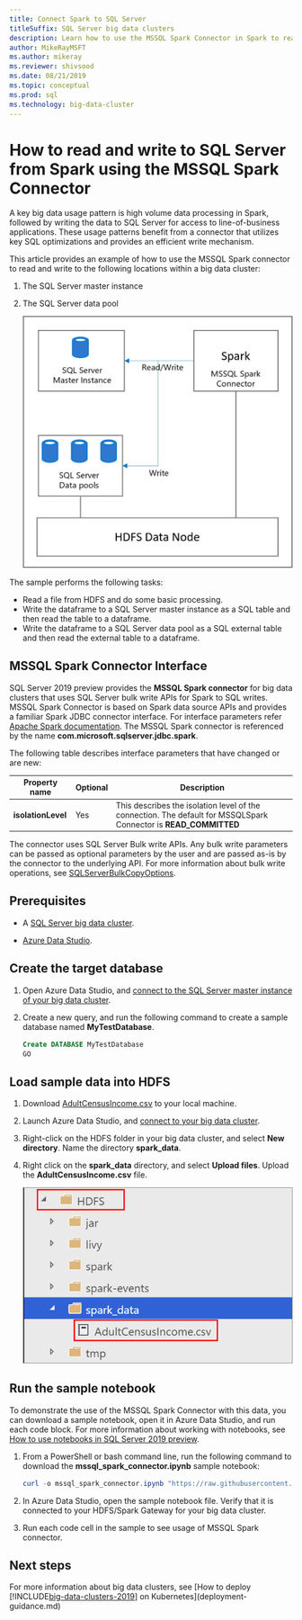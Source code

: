 ```yaml
---
title: Connect Spark to SQL Server
titleSuffix: SQL Server big data clusters
description: Learn how to use the MSSQL Spark Connector in Spark to read and write to SQL Server.
author: MikeRayMSFT
ms.author: mikeray
ms.reviewer: shivsood
ms.date: 08/21/2019
ms.topic: conceptual
ms.prod: sql
ms.technology: big-data-cluster
---
```


# How to read and write to SQL Server from Spark using the MSSQL Spark Connector

A key big data usage pattern is high volume data processing in Spark, followed by writing the data to SQL Server for access to line-of-business applications. These usage patterns benefit from a connector that utilizes key SQL optimizations and provides an efficient write mechanism.

This article provides an example of how to use the MSSQL Spark connector to read and write to the following locations within a big data cluster:

1. The SQL Server master instance
1. The SQL Server data pool

   ![MSSQL Spark connector diagram](./media/spark-mssql-connector/mssql-spark-connector-diagram.png)

The sample performs the following tasks:

- Read a file from HDFS and do some basic processing.
- Write the dataframe to a SQL Server master instance as a SQL table and then read the table to a dataframe.
- Write the dataframe to a SQL Server data pool as a SQL external table and then read the external table to a dataframe.

## MSSQL Spark Connector Interface

SQL Server 2019 preview provides the **MSSQL Spark connector** for big data clusters that uses SQL Server bulk write APIs for Spark to SQL writes. MSSQL Spark Connector is based on Spark data source APIs and provides a familiar Spark JDBC connector interface. For interface parameters refer [Apache Spark documentation](http://spark.apache.org/docs/latest/sql-data-sources-jdbc.html). The MSSQL Spark connector is referenced by the name **com.microsoft.sqlserver.jdbc.spark**.

The following table describes interface parameters that have changed or are new:

| Property name | Optional | Description |
|---|---|---|
| **isolationLevel** | Yes | This describes the isolation level of the connection. The default for MSSQLSpark Connector is **READ_COMMITTED** |

The connector uses SQL Server Bulk write APIs. Any bulk write parameters can be passed as optional parameters by the user and are passed as-is by the connector to the underlying API. For more information about bulk write operations, see [SQLServerBulkCopyOptions]( ../connect/jdbc/using-bulk-copy-with-the-jdbc-driver.md#sqlserverbulkcopyoptions).

## Prerequisites

- A [SQL Server big data cluster](deploy-get-started.md).

- [Azure Data Studio](https://aka.ms/azdata-insiders).

## Create the target database

1. Open Azure Data Studio, and [connect to the SQL Server master instance of your big data cluster](connect-to-big-data-cluster.md).

1. Create a new query, and run the following command to create a sample database named **MyTestDatabase**.

   ```sql
   Create DATABASE MyTestDatabase
   GO
   ```

## Load sample data into HDFS

1. Download [AdultCensusIncome.csv](https://amldockerdatasets.azureedge.net/AdultCensusIncome.csv) to your local machine.

1. Launch Azure Data Studio, and [connect to your big data cluster](connect-to-big-data-cluster.md).

1. Right-click on the HDFS folder in your big data cluster, and select **New directory**. Name the directory **spark_data**.

1. Right click on the **spark_data** directory, and select **Upload files**. Upload the **AdultCensusIncome.csv** file.

   ![AdultCensusIncome CSV file](./media/spark-mssql-connector/spark_data.png)

## Run the sample notebook

To demonstrate the use of the MSSQL Spark Connector with this data, you can download a sample notebook, open it in Azure Data Studio, and run each code block. For more information about working with notebooks, see [How to use notebooks in SQL Server 2019 preview](notebooks-guidance.md).

1. From a PowerShell or bash command line, run the following command to download the **mssql_spark_connector.ipynb** sample notebook:

   ```PowerShell
   curl -o mssql_spark_connector.ipynb "https://raw.githubusercontent.com/microsoft/sql-server-samples/master/samples/features/sql-big-data-cluster/spark/data-virtualization/mssql_spark_connector.ipynb"
   ```

1. In Azure Data Studio, open the sample notebook file. Verify that it is connected to your HDFS/Spark Gateway for your big data cluster.

1. Run each code cell in the sample to see usage of MSSQL Spark connector.

## Next steps

For more information about big data clusters, see [How to deploy [!INCLUDE[big-data-clusters-2019](../includes/ssbigdataclusters-ss-nover.md)] on Kubernetes](deployment-guidance.md)